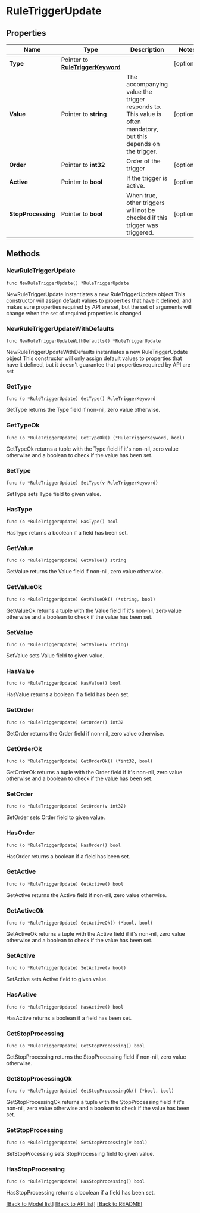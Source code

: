 # RuleTriggerUpdate

## Properties

Name | Type | Description | Notes
------------ | ------------- | ------------- | -------------
**Type** | Pointer to [**RuleTriggerKeyword**](RuleTriggerKeyword.md) |  | [optional] 
**Value** | Pointer to **string** | The accompanying value the trigger responds to. This value is often mandatory, but this depends on the trigger. | [optional] 
**Order** | Pointer to **int32** | Order of the trigger | [optional] 
**Active** | Pointer to **bool** | If the trigger is active. | [optional] 
**StopProcessing** | Pointer to **bool** | When true, other triggers will not be checked if this trigger was triggered. | [optional] 

## Methods

### NewRuleTriggerUpdate

`func NewRuleTriggerUpdate() *RuleTriggerUpdate`

NewRuleTriggerUpdate instantiates a new RuleTriggerUpdate object
This constructor will assign default values to properties that have it defined,
and makes sure properties required by API are set, but the set of arguments
will change when the set of required properties is changed

### NewRuleTriggerUpdateWithDefaults

`func NewRuleTriggerUpdateWithDefaults() *RuleTriggerUpdate`

NewRuleTriggerUpdateWithDefaults instantiates a new RuleTriggerUpdate object
This constructor will only assign default values to properties that have it defined,
but it doesn't guarantee that properties required by API are set

### GetType

`func (o *RuleTriggerUpdate) GetType() RuleTriggerKeyword`

GetType returns the Type field if non-nil, zero value otherwise.

### GetTypeOk

`func (o *RuleTriggerUpdate) GetTypeOk() (*RuleTriggerKeyword, bool)`

GetTypeOk returns a tuple with the Type field if it's non-nil, zero value otherwise
and a boolean to check if the value has been set.

### SetType

`func (o *RuleTriggerUpdate) SetType(v RuleTriggerKeyword)`

SetType sets Type field to given value.

### HasType

`func (o *RuleTriggerUpdate) HasType() bool`

HasType returns a boolean if a field has been set.

### GetValue

`func (o *RuleTriggerUpdate) GetValue() string`

GetValue returns the Value field if non-nil, zero value otherwise.

### GetValueOk

`func (o *RuleTriggerUpdate) GetValueOk() (*string, bool)`

GetValueOk returns a tuple with the Value field if it's non-nil, zero value otherwise
and a boolean to check if the value has been set.

### SetValue

`func (o *RuleTriggerUpdate) SetValue(v string)`

SetValue sets Value field to given value.

### HasValue

`func (o *RuleTriggerUpdate) HasValue() bool`

HasValue returns a boolean if a field has been set.

### GetOrder

`func (o *RuleTriggerUpdate) GetOrder() int32`

GetOrder returns the Order field if non-nil, zero value otherwise.

### GetOrderOk

`func (o *RuleTriggerUpdate) GetOrderOk() (*int32, bool)`

GetOrderOk returns a tuple with the Order field if it's non-nil, zero value otherwise
and a boolean to check if the value has been set.

### SetOrder

`func (o *RuleTriggerUpdate) SetOrder(v int32)`

SetOrder sets Order field to given value.

### HasOrder

`func (o *RuleTriggerUpdate) HasOrder() bool`

HasOrder returns a boolean if a field has been set.

### GetActive

`func (o *RuleTriggerUpdate) GetActive() bool`

GetActive returns the Active field if non-nil, zero value otherwise.

### GetActiveOk

`func (o *RuleTriggerUpdate) GetActiveOk() (*bool, bool)`

GetActiveOk returns a tuple with the Active field if it's non-nil, zero value otherwise
and a boolean to check if the value has been set.

### SetActive

`func (o *RuleTriggerUpdate) SetActive(v bool)`

SetActive sets Active field to given value.

### HasActive

`func (o *RuleTriggerUpdate) HasActive() bool`

HasActive returns a boolean if a field has been set.

### GetStopProcessing

`func (o *RuleTriggerUpdate) GetStopProcessing() bool`

GetStopProcessing returns the StopProcessing field if non-nil, zero value otherwise.

### GetStopProcessingOk

`func (o *RuleTriggerUpdate) GetStopProcessingOk() (*bool, bool)`

GetStopProcessingOk returns a tuple with the StopProcessing field if it's non-nil, zero value otherwise
and a boolean to check if the value has been set.

### SetStopProcessing

`func (o *RuleTriggerUpdate) SetStopProcessing(v bool)`

SetStopProcessing sets StopProcessing field to given value.

### HasStopProcessing

`func (o *RuleTriggerUpdate) HasStopProcessing() bool`

HasStopProcessing returns a boolean if a field has been set.


[[Back to Model list]](../README.md#documentation-for-models) [[Back to API list]](../README.md#documentation-for-api-endpoints) [[Back to README]](../README.md)


